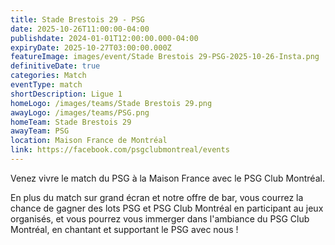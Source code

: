 ```yaml
---
title: Stade Brestois 29 - PSG
date: 2025-10-26T11:00:00-04:00
publishdate: 2024-01-01T12:00:00.000-04:00
expiryDate: 2025-10-27T03:00:00.000Z
featureImage: images/event/Stade Brestois 29-PSG-2025-10-26-Insta.png
definitiveDate: true
categories: Match
eventType: match
shortDescription: Ligue 1
homeLogo: /images/teams/Stade Brestois 29.png
awayLogo: /images/teams/PSG.png
homeTeam: Stade Brestois 29
awayTeam: PSG
location: Maison France de Montréal
link: https://facebook.com/psgclubmontreal/events
---
```


Venez vivre le match du PSG à la Maison France avec le PSG Club Montréal.

En plus du match sur grand écran et notre offre de bar, vous courrez la chance de gagner des lots PSG et PSG Club Montréal en participant au jeux organisés, et vous pourrez vous immerger dans l'ambiance du PSG Club Montréal, en chantant et supportant le PSG avec nous !
